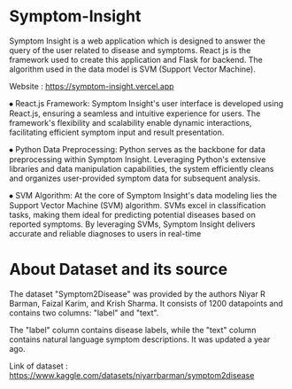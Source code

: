 # Symptom-Insight
Symptom Insight is a web application which is designed to answer the query of the user related to disease and symptoms. React js is the framework used to create this application and Flask for backend. The algorithm used in the data model is SVM (Support Vector Machine).  

Website : https://symptom-insight.vercel.app

⦁	React.js Framework: Symptom Insight's user interface is developed using React.js, ensuring a seamless and intuitive experience for users. The framework's flexibility and scalability enable dynamic interactions, facilitating efficient symptom input and result presentation.

⦁	Python Data Preprocessing: Python serves as the backbone for data preprocessing within Symptom Insight. Leveraging Python's extensive libraries and data manipulation capabilities, the system efficiently cleans and organizes user-provided symptom data for subsequent analysis.

⦁	SVM Algorithm: At the core of Symptom Insight's data modeling lies the Support Vector Machine (SVM) algorithm. SVMs excel in classification tasks, making them ideal for predicting potential diseases based on reported symptoms. By leveraging SVMs, Symptom Insight delivers accurate and reliable diagnoses to users in real-time

# About Dataset and its source
The dataset "Symptom2Disease" was provided by the authors Niyar R Barman, Faizal Karim, and Krish Sharma. It consists of 1200 datapoints and contains two columns: "label" and "text". 

The "label" column contains disease labels, while the "text" column contains natural language symptom descriptions. It was updated a year ago.

Link of dataset : https://www.kaggle.com/datasets/niyarrbarman/symptom2disease
